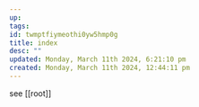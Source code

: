 ```yaml
---
up: 
tags: 
id: twmptfiymeothi0yw5hmp0g
title: index
desc: ""
updated: Monday, March 11th 2024, 6:21:10 pm
created: Monday, March 11th 2024, 12:44:11 pm
---
```

see [[root]]